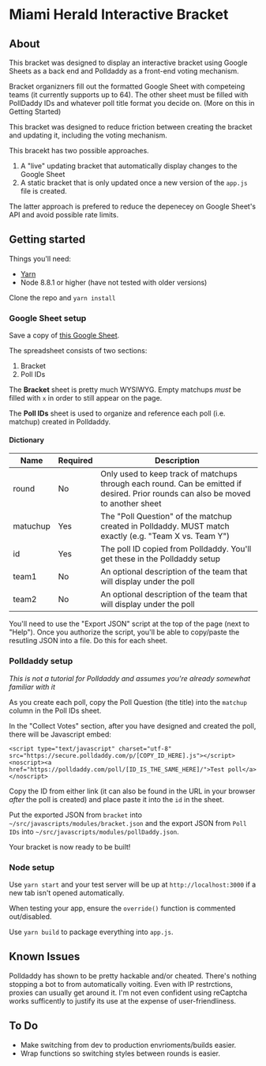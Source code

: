 # Miami Herald Interactive Bracket
## About
This bracket was designed to display an interactive bracket using Google Sheets as a back end and Polldaddy as a front-end voting mechanism.

Bracket organizners fill out the formatted Google Sheet with competeing teams (it currently supports up to 64). The other sheet must be filled with PollDaddy IDs and whatever poll title format you decide on. (More on this in Getting Started)

This bracket was designed to reduce friction between creating the bracket and updating it, including the voting mechanism.

This bracekt has two possible approaches.
1. A "live" updating bracket that automatically display changes to the Google Sheet
2. A static bracket that is only updated once a new version of the `app.js` file is created.

The latter approach is prefered to reduce the depenecey on Google Sheet's API and avoid possible rate limits.

## Getting started

Things you'll need:
* [Yarn](https://yarnpkg.com/en/)
* Node 8.8.1 or higher (have not tested with older versions)

Clone the repo and `yarn install`

### Google Sheet setup

Save a copy of [this Google Sheet](https://docs.google.com/spreadsheets/d/1zq7VnvSTw70U7wjvyYaGP20dw22dlvsYcVTA4WEGZE8/edit?usp=sharing).

The spreadsheet consists of two sections:
1. Bracket
2. Poll IDs

The **Bracket** sheet is pretty much WYSIWYG. Empty matchups *must* be filled with `x` in order to still appear on the page.

The **Poll IDs** sheet is used to organize and reference each poll (i.e. matchup) created in Polldaddy.
#### Dictionary

| Name | Required | Description |
| --- | --- | --- |
| round | No | Only used to keep track of matchups through each round. Can be emitted if desired. Prior rounds can also be moved to another sheet
| matuchup | Yes | The "Poll Question" of the matchup created in Polldaddy. MUST match exactly (e.g. "Team X vs. Team Y") 
| id | Yes | The poll ID copied from Polldaddy. You'll get these in the Polldaddy setup
| team1 | No | An optional description of the team that will display under the poll
| team2 | No | An optional description of the team that will display under the poll

You'll need to use the "Export JSON" script at the top of the page (next to "Help"). Once you authorize the script, you'll be able to copy/paste the resutling JSON into a file. Do this for each sheet.

### Polldaddy setup

*This is not a tutorial for Polldaddy and assumes you're already somewhat familiar with it*

As you create each poll, copy the Poll Question (the title) into the `matchup` column in the Poll IDs sheet.

In the "Collect Votes" section, after you have designed and created the poll, there will be Javascript embed:

```
<script type="text/javascript" charset="utf-8" src="https://secure.polldaddy.com/p/[COPY_ID_HERE].js"></script>
<noscript><a href="https://polldaddy.com/poll/[ID_IS_THE_SAME_HERE]/">Test poll</a></noscript>
```

Copy the ID from either link (it can also be found in the URL in your browser *after* the poll is created) and place paste it into the `id` in the sheet.

Put the exported JSON from `bracket` into `~/src/javascripts/modules/bracket.json` and the export JSON from `Poll IDs` into `~/src/javascripts/modules/pollDaddy.json`.

Your bracket is now ready to be built!

### Node setup

Use `yarn start` and your test server will be up at `http://localhost:3000` if a new tab isn't opened automatically.

When testing your app, ensure the `override()` function is commented out/disabled.

Use `yarn build` to package everything into `app.js`.

## Known Issues

Polldaddy has shown to be pretty hackable and/or cheated. There's nothing stopping a bot to from automatically voiting. Even with IP restrctions, proxies can usually get around it. I'm not even confident using reCaptcha works sufficently to justify its use at the expense of user-friendliness.

## To Do

* Make switching from dev to production envrioments/builds easier.
* Wrap functions so switching styles between rounds is easier.
